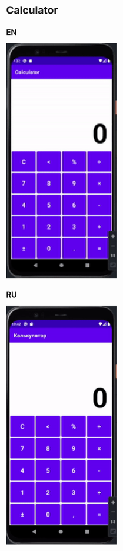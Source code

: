 # Calculator

## EN

<img src="docs/img/en.gif" width="300">

## RU

<img src="docs/img/ru.gif" width="300">

